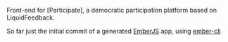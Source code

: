 Front-end for [Participate], a democratic participation platform based on LiquidFeedback. 

So far just the initial commit of a generated [EmberJS](http://emberjs.com) app, using [ember-cli](http://iamstef.net/ember-cli/)
